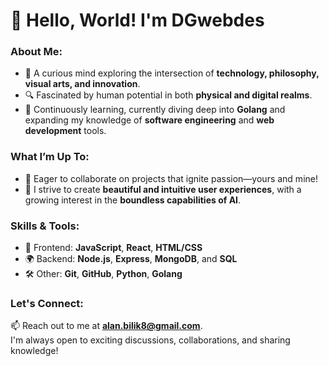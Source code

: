 # 👋 Hello, World! I'm DGwebdes

### About Me:
- 🧠 A curious mind exploring the intersection of **technology, philosophy, visual arts, and innovation**.  
- 🔍 Fascinated by human potential in both **physical and digital realms**.  
- 🚀 Continuously learning, currently diving deep into **Golang** and expanding my knowledge of **software engineering** and **web development** tools.  

### What I’m Up To:
- 🤝 Eager to collaborate on projects that ignite passion—yours and mine!  
- 🎨 I strive to create **beautiful and intuitive user experiences**, with a growing interest in the **boundless capabilities of AI**.  

### Skills & Tools:
- 🌟 Frontend: **JavaScript**, **React**, **HTML/CSS**  
- 🌍 Backend: **Node.js**, **Express**, **MongoDB**, and **SQL**  
- 🛠️ Other: **Git**, **GitHub**, **Python**, **Golang**  

### Let's Connect:
📫 Reach out to me at **alan.bilik8@gmail.com**.  
I'm always open to exciting discussions, collaborations, and sharing knowledge!  

<!---
DGwebdes/DGwebdes is a ✨ special ✨ repository because its `README.md` (this file) appears on your GitHub profile.
You can click the Preview link to take a look at your changes.
--->
